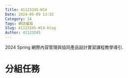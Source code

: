 ```yaml
---
Title: 41123245-W14
Date: 2024-05-09 13:32
Category: 14
Tags: 網誌編寫
Slug: 41123245-W14-blog
Author: 41123245
---
```


2024 Spring 網際內容管理與協同產品設計實習課程教學導引.

<!-- PELICAN_END_SUMMARY -->
# 分組任務